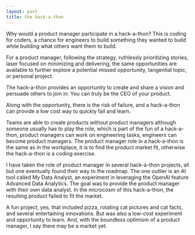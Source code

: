 ```yaml
---
layout: post
title: the hack-a-thon
---
```


Why would a product manager participate in a hack-a-thon?  This is coding for coders, a chance for engineers to build something they wanted to build while building what others want them to build.  

For a product manager, following the strategy, ruthlessly prioritizing stories, laser focused on minimizing and delivering, the same opportunities are available to further explore a potential missed opportunity, tangential topic, or personal project.  

The hack-a-thon provides an opportunity to create and share a vision and persuade others to join in:  You can truly be the CEO of your product.

Along with the opportunity, there is the risk of failure, and a hack-a-thon can provide a low cost way to quickly fail and learn.

Teams are able to create products without product managers although someone usually has to play the role, which is part of the fun of a hack-a-thon, product managers can work on engineering tasks, engineers can become product managers.  The product manager role in a hack-a-thon is the same as in the workplace, it is to find the product market fit, otherwise the hack-a-thon is a coding exercise.

I have taken the role of product manager in several hack-a-thon projects, all but one eventually found their way to the roadmap.  The one outlier is an AI tool called My Data Analyst, an experiment in leveraging the OpenAI feature Advanced Data Analytics.  The goal was to provide the product manager with their own data analyst.  In the microcosm of this hack-a-thon, the resulting product failed to fit the market.

A fun project, yes, that included pizza, rotating cat pictures and cat facts, and several entertaining innovations.  But was also a low-cost experiment and opportunity to learn.  And, with the boundless optimism of a product manager, I say there may be a market yet. 
